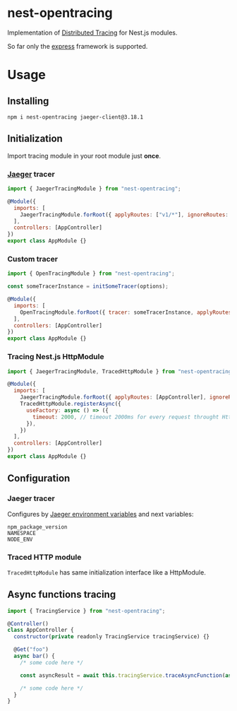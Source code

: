 # nest-opentracing

Implementation of [Distributed Tracing](https://opentracing.io) for Nest.js modules.

So far only the [express](https://github.com/expressjs/express) framework is supported.

# Usage

## Installing

```
npm i nest-opentracing jaeger-client@3.18.1
```

## Initialization

Import tracing module in your root module just **once**. 

### [Jaeger](https://github.com/jaegertracing/jaeger-client-node) tracer

```javascript
import { JaegerTracingModule } from "nest-opentracing";

@Module({
  imports: [
    JaegerTracingModule.forRoot({ applyRoutes: ["v1/*"], ignoreRoutes: [] })
  ],
  controllers: [AppController]
})
export class AppModule {}
```

### Custom tracer

```javascript
import { OpenTracingModule } from "nest-opentracing";

const someTracerInstance = initSomeTracer(options);

@Module({
  imports: [
    OpenTracingModule.forRoot({ tracer: someTracerInstance, applyRoutes: ["v1/*"], ignoreRoutes: [] })
  ],
  controllers: [AppController]
})
export class AppModule {}
```

### Tracing Nest.js HttpModule

```javascript
import { JaegerTracingModule, TracedHttpModule } from "nest-opentracing";

@Module({
  imports: [
    JaegerTracingModule.forRoot({ applyRoutes: [AppController], ignoreRoutes: [] }),
    TracedHttpModule.registerAsync({
      useFactory: async () => ({
        timeout: 2000, // timeout 2000ms for every request throught HttpService
      }),
    })
  ],
  controllers: [AppController]
})
export class AppModule {}
```

## Configuration

### Jaeger tracer

Configures by [Jaeger environment variables](https://github.com/jaegertracing/jaeger-client-node#environment-variables) and next variables:

```
npm_package_version
NAMESPACE
NODE_ENV
```

### Traced HTTP module

`TracedHttpModule` has same initialization interface like a HttpModule.


## Async functions tracing

```javascript
import { TracingService } from "nest-opentracing";

@Controller()
class AppController {
  constructor(private readonly TracingService tracingService) {}

  @Get("foo")
  async bar() {
    /* some code here */

    const asyncResult = await this.tracingService.traceAsyncFunction(async () => await someAsyncAction("foo", "bar"));

    /* some code here */
  }
}
```